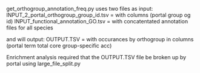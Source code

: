 get_orthogroup_annotation_freq.py uses two files as input:
   INPUT_2_portal_orthogroup_group_id.tsv = with columns (portal  group   og      id)
   INPUT_functional_annotation_GO.tsv = with concatentated annotation files for all species

and will output:
   OUTPUT.TSV = with occurances by orthogroup in columns (portal term  total core group-specific  acc)
   
Enrichment analysis required that the OUTPUT.TSV file be broken up by portal using large_file_split.py
 
